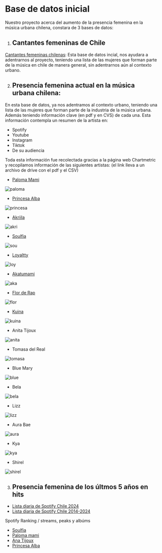 # Base de datos inicial

Nuestro proyecto acerca del aumento de la presencia femenina en la música urbana chilena, constara de 3 bases de datos:

1. ## Cantantes femeninas de Chile 
[Cantantes femeninas chilenas](https://es.wikipedia.org/wiki/Categor%C3%ADa:Cantantes_femeninas_de_Chile): Esta base de datos incial, nos ayudara a adentrarnos al proyecto, teniendo una lista de las mujeres que forman parte de la música en chile de manera general, sin adentrarnos aún al contexto urbano.

2. ## Presencia femenina actual en la música urbana chilena: 

En esta base de datos, ya nos adentramos al contexto urbano, teniendo una lista de las mujeres que forman parte de la industria de la música urbana. Además teniendo información clave (en pdf y en CVS) de cada una.
Esta información contempla un resumen de la artista en:

- Spotify 
- Youtube 
- Instagram 
- Tiktok 
- De su audiencia

Toda esta información fue recolectada gracias a la página web Chartmetric y recopilamos información de las siguientes artistas: (el link lleva a un archivo de drive con el pdf y el CSV)

- [Paloma Mami](https://drive.google.com/drive/folders/1IU9XZfIQI9lc9Ivsk_2i1ww9zf4vlNLQ)

![paloma](https://encrypted-tbn0.gstatic.com/images?q=tbn:ANd9GcQXzTBMM8bv1tOXUfZ2JMB4z1lFzfyKgZCeVw&s)
- [Princesa Alba](https://drive.google.com/drive/folders/1OCi-140yan9OdS9hCL78nmFPCul9B69u)

![princesa](https://yt3.googleusercontent.com/A3UlpI6cKpTfJ6reVd9UDDUHRstNDDCsDDn_shCC049tGSlrL_YYyvpdHZNuzzkVubSTZWn8dQ=s900-c-k-c0x00ffffff-no-rj)
- [Akriila](https://drive.google.com/drive/folders/115q5iIoCCWaJvYuLvh8i2wVv0apiNxjY)

![akri](https://i0.wp.com/expectador.cl/wp-content/uploads/2024/01/Diseno-sin-titulo-2-3.png?resize=1020%2C600&ssl=1)
- [Soulfia](https://drive.google.com/drive/folders/1SFeoCMB9d-4pN0hjXsHJlD1zUan4Olh0)

![sou](https://media.cnnchile.com/sites/2/2023/10/image-2023-10-31T114751.572-654x430.png)
- [Loyaltty](https://drive.google.com/drive/folders/1Hb0YPi8SJ5irByM0Gq6Vy9Ktt1W91plt)

![loy](https://encrypted-tbn0.gstatic.com/images?q=tbn:ANd9GcQzHv8PscLVZ1xjy-BLpR6Q_EUBiAKv_uqHQw&s)
- [Akatumami](https://drive.google.com/drive/folders/1ZZ7PtCkNRYcUwhs4E7EKbkPe6mu-wXtv)

![aka](https://encrypted-tbn0.gstatic.com/images?q=tbn:ANd9GcT5Oey7Xzh7pVZcw5IKEVyP90Y-yEDdZ8bRVQ&s)
- [Flor de Rap](https://drive.google.com/drive/folders/10ZIxZXjntDnee6Ivyte_76dPo9UeCqp7)

![flor](https://www.musicapopular.cl/wp-content/uploads/2020/01/florderap.jpg)
- [Kuina](https://drive.google.com/drive/folders/1d2UiOEAvduo0jZpDQ-YNELtLDjPt0aNy)

![kuina](https://assets.diarioconcepcion.cl/2024/05/Kuina-promocional-e1715113701473.jpg)
- Anita Tijoux

![anita](https://www.sonidosocultos.com/wp-content/uploads/2020/08/66340045-7c3f-4d71-8c49-bce9882efe5d.jpg)
- Tomasa del Real

![tomasa](https://arc-anglerfish-arc2-prod-copesa.s3.amazonaws.com/public/RE7IA3GKKZH3FD3AHCUUG7M4CE.jpg)
- Blue Mary

![blue](https://encrypted-tbn0.gstatic.com/images?q=tbn:ANd9GcQSmqqEmu3xhOklXD_2PZN9ek6Et4CqxLiT7g&s)
- Bela

![bela](https://www.ahoramujeres.cl/wp-content/uploads/2023/02/Bela-05-scaled.jpg)
- Lizz

![lizz](https://i0.wp.com/terceradosis.cl/wp-content/uploads/2023/11/lizz.jpg?resize=1200%2C900&ssl=1&w=640)
- Aura Bae

![aura](https://encrypted-tbn0.gstatic.com/images?q=tbn:ANd9GcSqrWjCUmksbtuaXV0towEiCu3u0ho4ksJVyQ&s)
- Kya

![kya](https://encrypted-tbn0.gstatic.com/images?q=tbn:ANd9GcTqL_hZpYfx6qIe-BPpvFatdOrrgWbc5f67bQ&s)
- Shirel

![shirel](https://www.m100.cl/wp-content/uploads/2024/01/slidehome_1920x1488px_Shirel.jpg)

3. ## Presencia femenina de los últmos 5 años en hits


- [Lista diaria de Spotify Chile 2024](https://kworb.net/spotify/country/cl_daily.html)
- [Lista diaria de Spotify Chile 2014-2024](https://kworb.net/spotify/country/cl_daily_totals.html#google_vignette)

Spotify Ranking / streams, peaks y albúms
- [Soulfia](https://kworb.net/spotify/artist/1Q9Sx5tOmwems0qwLJZ5Cy.html)
- [Paloma mami](https://kworb.net/spotify/artist/7rOlQwf8OuFLFQp4aydjBt_songs.html)
- [Ana Tijoux](https://kworb.net/spotify/artist/40JMTpVRUw90SrN4pFA6Mz_songs.html#google_vignette)
- [Princesa Alba](https://kworb.net/spotify/artist/3hvDAraTidCTjQHIc4m8P3_songs.html)



